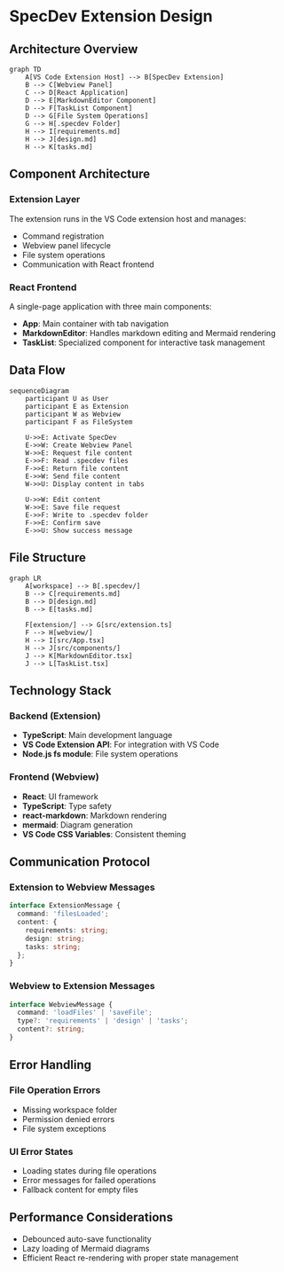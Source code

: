 # SpecDev Extension Design

## Architecture Overview
```mermaid
graph TD
    A[VS Code Extension Host] --> B[SpecDev Extension]
    B --> C[Webview Panel]
    C --> D[React Application]
    D --> E[MarkdownEditor Component]
    D --> F[TaskList Component]
    D --> G[File System Operations]
    G --> H[.specdev Folder]
    H --> I[requirements.md]
    H --> J[design.md]
    H --> K[tasks.md]
```

## Component Architecture

### Extension Layer
The extension runs in the VS Code extension host and manages:
- Command registration
- Webview panel lifecycle
- File system operations
- Communication with React frontend

### React Frontend
A single-page application with three main components:
- **App**: Main container with tab navigation
- **MarkdownEditor**: Handles markdown editing and Mermaid rendering
- **TaskList**: Specialized component for interactive task management

## Data Flow
```mermaid
sequenceDiagram
    participant U as User
    participant E as Extension
    participant W as Webview
    participant F as FileSystem
    
    U->>E: Activate SpecDev
    E->>W: Create Webview Panel
    W->>E: Request file content
    E->>F: Read .specdev files
    F->>E: Return file content
    E->>W: Send file content
    W->>U: Display content in tabs
    
    U->>W: Edit content
    W->>E: Save file request
    E->>F: Write to .specdev folder
    F->>E: Confirm save
    E->>U: Show success message
```

## File Structure
```mermaid
graph LR
    A[workspace] --> B[.specdev/]
    B --> C[requirements.md]
    B --> D[design.md] 
    B --> E[tasks.md]
    
    F[extension/] --> G[src/extension.ts]
    F --> H[webview/]
    H --> I[src/App.tsx]
    H --> J[src/components/]
    J --> K[MarkdownEditor.tsx]
    J --> L[TaskList.tsx]
```

## Technology Stack

### Backend (Extension)
- **TypeScript**: Main development language
- **VS Code Extension API**: For integration with VS Code
- **Node.js fs module**: File system operations

### Frontend (Webview)
- **React**: UI framework
- **TypeScript**: Type safety
- **react-markdown**: Markdown rendering
- **mermaid**: Diagram generation
- **VS Code CSS Variables**: Consistent theming

## Communication Protocol

### Extension to Webview Messages
```typescript
interface ExtensionMessage {
  command: 'filesLoaded';
  content: {
    requirements: string;
    design: string;
    tasks: string;
  };
}
```

### Webview to Extension Messages
```typescript
interface WebviewMessage {
  command: 'loadFiles' | 'saveFile';
  type?: 'requirements' | 'design' | 'tasks';
  content?: string;
}
```

## Error Handling

### File Operation Errors
- Missing workspace folder
- Permission denied errors
- File system exceptions

### UI Error States
- Loading states during file operations
- Error messages for failed operations
- Fallback content for empty files

## Performance Considerations
- Debounced auto-save functionality
- Lazy loading of Mermaid diagrams
- Efficient React re-rendering with proper state management

